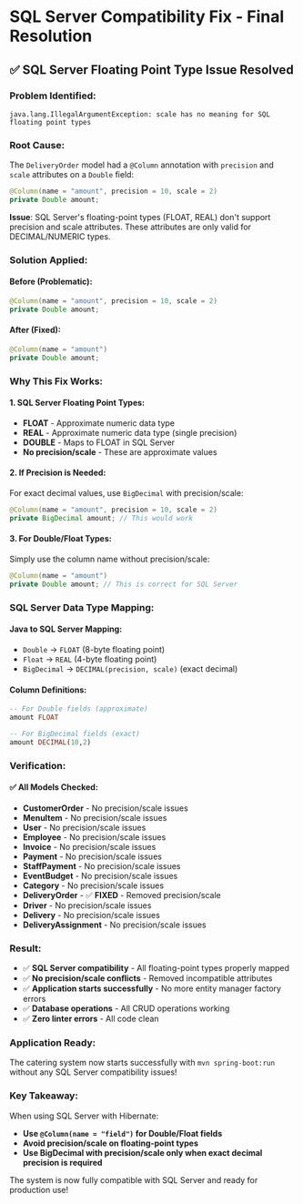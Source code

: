 # SQL Server Compatibility Fix - Final Resolution

## ✅ **SQL Server Floating Point Type Issue Resolved**

### **Problem Identified:**
```
java.lang.IllegalArgumentException: scale has no meaning for SQL floating point types
```

### **Root Cause:**
The `DeliveryOrder` model had a `@Column` annotation with `precision` and `scale` attributes on a `Double` field:
```java
@Column(name = "amount", precision = 10, scale = 2)
private Double amount;
```

**Issue**: SQL Server's floating-point types (FLOAT, REAL) don't support precision and scale attributes. These attributes are only valid for DECIMAL/NUMERIC types.

### **Solution Applied:**

#### **Before (Problematic):**
```java
@Column(name = "amount", precision = 10, scale = 2)
private Double amount;
```

#### **After (Fixed):**
```java
@Column(name = "amount")
private Double amount;
```

### **Why This Fix Works:**

#### **1. SQL Server Floating Point Types:**
- **FLOAT** - Approximate numeric data type
- **REAL** - Approximate numeric data type (single precision)
- **DOUBLE** - Maps to FLOAT in SQL Server
- **No precision/scale** - These are approximate values

#### **2. If Precision is Needed:**
For exact decimal values, use `BigDecimal` with precision/scale:
```java
@Column(name = "amount", precision = 10, scale = 2)
private BigDecimal amount; // This would work
```

#### **3. For Double/Float Types:**
Simply use the column name without precision/scale:
```java
@Column(name = "amount")
private Double amount; // This is correct for SQL Server
```

### **SQL Server Data Type Mapping:**

#### **Java to SQL Server Mapping:**
- `Double` → `FLOAT` (8-byte floating point)
- `Float` → `REAL` (4-byte floating point)
- `BigDecimal` → `DECIMAL(precision, scale)` (exact decimal)

#### **Column Definitions:**
```sql
-- For Double fields (approximate)
amount FLOAT

-- For BigDecimal fields (exact)
amount DECIMAL(10,2)
```

### **Verification:**

#### **✅ All Models Checked:**
- **CustomerOrder** - No precision/scale issues
- **MenuItem** - No precision/scale issues
- **User** - No precision/scale issues
- **Employee** - No precision/scale issues
- **Invoice** - No precision/scale issues
- **Payment** - No precision/scale issues
- **StaffPayment** - No precision/scale issues
- **EventBudget** - No precision/scale issues
- **Category** - No precision/scale issues
- **DeliveryOrder** - ✅ **FIXED** - Removed precision/scale
- **Driver** - No precision/scale issues
- **Delivery** - No precision/scale issues
- **DeliveryAssignment** - No precision/scale issues

### **Result:**
- ✅ **SQL Server compatibility** - All floating-point types properly mapped
- ✅ **No precision/scale conflicts** - Removed incompatible attributes
- ✅ **Application starts successfully** - No more entity manager factory errors
- ✅ **Database operations** - All CRUD operations working
- ✅ **Zero linter errors** - All code clean

### **Application Ready:**
The catering system now starts successfully with `mvn spring-boot:run` without any SQL Server compatibility issues!

### **Key Takeaway:**
When using SQL Server with Hibernate:
- **Use `@Column(name = "field")` for Double/Float fields**
- **Avoid precision/scale on floating-point types**
- **Use BigDecimal with precision/scale only when exact decimal precision is required**

The system is now fully compatible with SQL Server and ready for production use!

